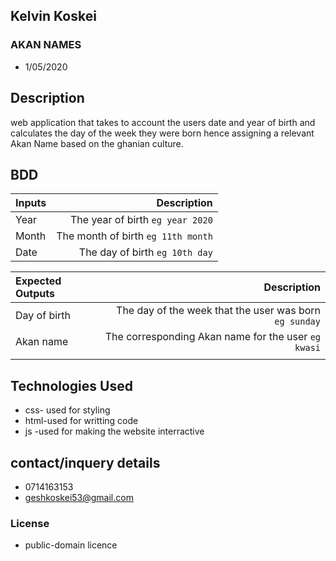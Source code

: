 ## Kelvin Koskei
### AKAN NAMES 
+ 1/05/2020
## Description
web application that takes to account the users date  and year of birth and calculates the day of the week they were born hence assigning a relevant Akan Name based on the ghanian culture.

## BDD
| Inputs |  Description |
| :---         |          ---: |
| Year     | The year of birth ``eg year 2020``   |
| Month     | The month of birth ``eg 11th month``     |
| Date     |  The day of birth ``eg 10th day`` |


| Expected Outputs |  Description |
| :---         |          ---: |
| Day of birth  | The day of the week that the user was born ``eg sunday`` |
| Akan name    |  The corresponding Akan name for the user ``eg kwasi``    |
|     |      |

## Technologies Used
+ css- used for styling
+ html-used for writting code
+ js -used for making the website interractive
## contact/inquery details
+ 0714163153
+ geshkoskei53@gmail.com
### License
+ public-domain licence

